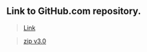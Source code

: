 [  this is a comment. ]::

<link href="styles.css" rel="stylesheet"></link>

## Link to GitHub.com repository.

> [Link](https://github.com/PersonHood/Markdown)

> [zip v3.0](https://github.com/PersonHood/Markdown/archive/refs/tags/v3.0.zip)


